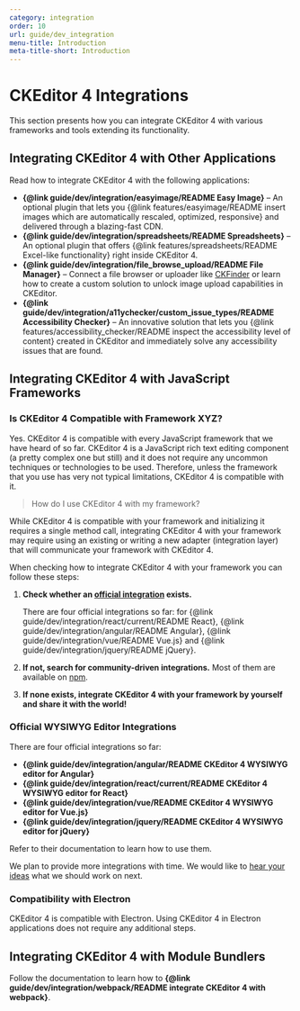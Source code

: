 ```yaml
---
category: integration
order: 10
url: guide/dev_integration
menu-title: Introduction
meta-title-short: Introduction
---
```

<!--
Copyright (c) 2003-2022, CKSource Holding sp. z o.o. All rights reserved.
For licensing, see LICENSE.md.
-->

# CKEditor 4 Integrations

This section presents how you can integrate CKEditor 4 with various frameworks and tools extending its functionality.

## Integrating CKEditor 4 with Other Applications

Read how to integrate CKEditor 4 with the following applications:

* **{@link guide/dev/integration/easyimage/README Easy Image}** &ndash; An optional plugin that lets you {@link features/easyimage/README insert images which are automatically rescaled, optimized, responsive} and delivered through a blazing-fast CDN.
* **{@link guide/dev/integration/spreadsheets/README Spreadsheets}** &ndash; An optional plugin that offers {@link features/spreadsheets/README Excel-like functionality} right inside CKEditor 4.
* **{@link guide/dev/integration/file_browse_upload/README File Manager}** &ndash; Connect a file browser or uploader like [CKFinder](https://ckeditor.com/ckfinder/) or learn how to create a custom solution to unlock image upload capabilities in CKEditor.
* **{@link guide/dev/integration/a11ychecker/custom_issue_types/README Accessibility Checker}** &ndash; An innovative solution that lets you {@link features/accessibility_checker/README inspect the accessibility level of content} created in CKEditor and immediately solve any accessibility issues that are found.

## Integrating CKEditor 4 with JavaScript Frameworks

### Is CKEditor 4 Compatible with Framework XYZ?

Yes. CKEditor 4 is compatible with every JavaScript framework that we have heard of so far. CKEditor 4 is a JavaScript rich text editing component (a pretty complex one but still) and it does not require any uncommon techniques or technologies to be used. Therefore, unless the framework that you use has very not typical limitations, CKEditor 4 is compatible with it.

> How do I use CKEditor 4 with my framework?

While CKEditor 4 is compatible with your framework and initializing it requires a single method call, integrating CKEditor 4 with your framework may require using an existing or writing a new adapter (integration layer) that will communicate your framework with CKEditor 4.

When checking how to integrate CKEditor 4 with your framework you can follow these steps:

1. **Check whether an [official integration](#official-wysiwyg-editor-integrations) exists.**

	There are four official integrations so far: for {@link guide/dev/integration/react/current/README React}, {@link guide/dev/integration/angular/README Angular}, {@link guide/dev/integration/vue/README Vue.js} and {@link guide/dev/integration/jquery/README jQuery}.

2. **If not, search for community-driven integrations.** Most of them are available on [npm](https://www.npmjs.com/).
3. **If none exists, integrate CKEditor 4 with your framework by yourself and share it with the world!**

### Official WYSIWYG Editor Integrations

There are four official integrations so far:

* **{@link guide/dev/integration/angular/README CKEditor 4 WYSIWYG editor for Angular}**
* **{@link guide/dev/integration/react/current/README CKEditor 4 WYSIWYG editor for React}**
* **{@link guide/dev/integration/vue/README CKEditor 4 WYSIWYG editor for Vue.js}**
* **{@link guide/dev/integration/jquery/README CKEditor 4 WYSIWYG editor for jQuery}**

Refer to their documentation to learn how to use them.

We plan to provide more integrations with time. We would like to [hear your ideas](https://github.com/ckeditor/ckeditor4/issues/3114) what we should work on next.

### Compatibility with Electron

CKEditor 4 is compatible with Electron. Using CKEditor 4 in Electron applications does not require any additional steps.

## Integrating CKEditor 4 with Module Bundlers

Follow the documentation to learn how to **{@link guide/dev/integration/webpack/README integrate CKEditor 4 with webpack}**.
